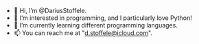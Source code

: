 - 👋 Hi, I’m @DariusStoffele.
- 👀 I’m interested in programming, and I particularly love Python!
- 🌱 I’m currently learning different programming languages.
- 📫 You can reach me at "d.stoffele@icloud.com".
